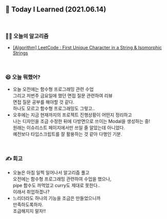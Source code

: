 ## 🚀 Today I Learned (2021.06.14)

<br/>

### **👨‍💻 오늘의 알고리즘**

-   [[Algorithm] LeetCode : First Unique Character in a String & Isomorphic Strings](https://codi-rano.tistory.com/105)

<br/>

### **😆 오늘 뭐했어?**

-   오늘 오전에는 함수형 프로그래밍 관련 수업  
    그리고 저번주 금요일에 했던 면접 질문 관련하여 리뷰  
    면접 질문 공부를 해야할 것 같다.  
    하나도 모르고 함수형 프로그래밍도 그렇고..
-   오후에는 지금 현재까지의 프로젝트 진행상황이 어떤지 정리하고  
    나는 디자인을 조금 수정한 뒤에 다방면으로 쓰이는 Modal을 생성하는 중!  
    원래는 이슈리스트 페이지에서만 쓰일 줄 알았는데 아니었다.  
    예전보다 타입스크립트를 잘 활용하는 것 같아 다행인 기분.

<br/>

### **✍️ 회고**

-   오늘은 아침 일찍 일어나서 알고리즘 풀고  
    오전에는 함수형 프로그래밍 관련하여 수업을 했으나,  
    pipe 함수도 까먹었고 curry도 제대로 못한다..  
    이래서 취업하겠나?
-   느리더라도 하나의 기능을 조금은 만들었으니까  
    만족하도록하자.  
    조급해지지 말자!!
